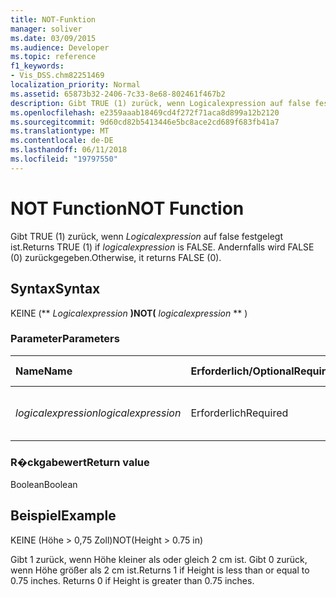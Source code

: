 ```yaml
---
title: NOT-Funktion
manager: soliver
ms.date: 03/09/2015
ms.audience: Developer
ms.topic: reference
f1_keywords:
- Vis_DSS.chm82251469
localization_priority: Normal
ms.assetid: 65873b32-2406-7c33-8e68-802461f467b2
description: Gibt TRUE (1) zurück, wenn Logicalexpression auf false festgelegt ist. Andernfalls wird FALSE (0) zurückgegeben.
ms.openlocfilehash: e2359aaab18469cd4f272f71aca8d899a12b2120
ms.sourcegitcommit: 9d60cd82b5413446e5bc8ace2cd689f683fb41a7
ms.translationtype: MT
ms.contentlocale: de-DE
ms.lasthandoff: 06/11/2018
ms.locfileid: "19797550"
---
```

# <a name="not-function"></a><span data-ttu-id="a9711-104">NOT Function</span><span class="sxs-lookup"><span data-stu-id="a9711-104">NOT Function</span></span>

<span data-ttu-id="a9711-105">Gibt TRUE (1) zurück, wenn _Logicalexpression_ auf false festgelegt ist.</span><span class="sxs-lookup"><span data-stu-id="a9711-105">Returns TRUE (1) if  _logicalexpression_ is FALSE.</span></span> <span data-ttu-id="a9711-106">Andernfalls wird FALSE (0) zurückgegeben.</span><span class="sxs-lookup"><span data-stu-id="a9711-106">Otherwise, it returns FALSE (0).</span></span> 
  
## <a name="syntax"></a><span data-ttu-id="a9711-107">Syntax</span><span class="sxs-lookup"><span data-stu-id="a9711-107">Syntax</span></span>

<span data-ttu-id="a9711-108">KEINE (** *Logicalexpression* **)</span><span class="sxs-lookup"><span data-stu-id="a9711-108">NOT(** *logicalexpression* ** )</span></span> 
  
### <a name="parameters"></a><span data-ttu-id="a9711-109">Parameter</span><span class="sxs-lookup"><span data-stu-id="a9711-109">Parameters</span></span>

|<span data-ttu-id="a9711-110">**Name**</span><span class="sxs-lookup"><span data-stu-id="a9711-110">**Name**</span></span>|<span data-ttu-id="a9711-111">**Erforderlich/Optional**</span><span class="sxs-lookup"><span data-stu-id="a9711-111">**Required/Optional**</span></span>|<span data-ttu-id="a9711-112">**Datentyp**</span><span class="sxs-lookup"><span data-stu-id="a9711-112">**Data Type**</span></span>|<span data-ttu-id="a9711-113">**Beschreibung**</span><span class="sxs-lookup"><span data-stu-id="a9711-113">**Description**</span></span>|
|:-----|:-----|:-----|:-----|
| <span data-ttu-id="a9711-114">_logicalexpression_</span><span class="sxs-lookup"><span data-stu-id="a9711-114">_logicalexpression_</span></span> <br/> |<span data-ttu-id="a9711-115">Erforderlich</span><span class="sxs-lookup"><span data-stu-id="a9711-115">Required</span></span>  <br/> |<span data-ttu-id="a9711-116">**String**</span><span class="sxs-lookup"><span data-stu-id="a9711-116">**String**</span></span> <br/> |<span data-ttu-id="a9711-117">Der logische Ausdruck, der ausgewertet werden soll.</span><span class="sxs-lookup"><span data-stu-id="a9711-117">The logical expression to evaluate.</span></span>  <br/> |
   
### <a name="return-value"></a><span data-ttu-id="a9711-118">R�ckgabewert</span><span class="sxs-lookup"><span data-stu-id="a9711-118">Return value</span></span>

<span data-ttu-id="a9711-119">Boolean</span><span class="sxs-lookup"><span data-stu-id="a9711-119">Boolean</span></span>
  
## <a name="example"></a><span data-ttu-id="a9711-120">Beispiel</span><span class="sxs-lookup"><span data-stu-id="a9711-120">Example</span></span>

<span data-ttu-id="a9711-121">KEINE (Höhe \> 0,75 Zoll)</span><span class="sxs-lookup"><span data-stu-id="a9711-121">NOT(Height \> 0.75 in)</span></span> 
  
<span data-ttu-id="a9711-p103">Gibt 1 zurück, wenn Höhe kleiner als oder gleich 2 cm ist. Gibt 0 zurück, wenn Höhe größer als 2 cm ist.</span><span class="sxs-lookup"><span data-stu-id="a9711-p103">Returns 1 if Height is less than or equal to 0.75 inches. Returns 0 if Height is greater than 0.75 inches.</span></span> 
  


